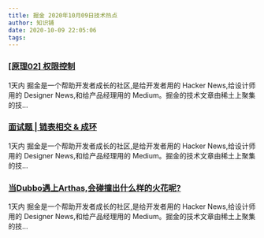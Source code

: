 ```yaml
---
title: 掘金 2020年10月09日技术热点
author: 知识铺
date: 2020-10-09 22:05:06
tags:
---
```


### [[原理02] 权限控制](https://zshipu.com/t?url=http://juejin.im/post/6881481205657632781)

1天内 掘金是一个帮助开发者成长的社区,是给开发者用的 Hacker News,给设计师用的 Designer News,和给产品经理用的 Medium。掘金的技术文章由稀土上聚集的技...

### [面试题 | 链表相交 & 成环](https://zshipu.com/t?url=http://juejin.im/post/6881580736428638215)

1天内 掘金是一个帮助开发者成长的社区,是给开发者用的 Hacker News,给设计师用的 Designer News,和给产品经理用的 Medium。掘金的技术文章由稀土上聚集的技...

### [当Dubbo遇上Arthas,会碰撞出什么样的火花呢?](https://zshipu.com/t?url=http://juejin.im/post/6881519107305373703)

1天内 掘金是一个帮助开发者成长的社区,是给开发者用的 Hacker News,给设计师用的 Designer News,和给产品经理用的 Medium。掘金的技术文章由稀土上聚集的技...
